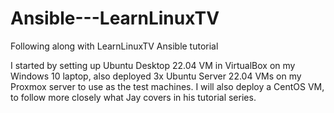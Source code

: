# Ansible---LearnLinuxTV

Following along with LearnLinuxTV Ansible tutorial

I started by setting up Ubuntu Desktop 22.04 VM in VirtualBox on my Windows 10 laptop,
also deployed 3x Ubuntu Server 22.04 VMs on my Proxmox server to use as the test machines.
I will also deploy a CentOS VM, to follow more closely what Jay covers in his tutorial series.
